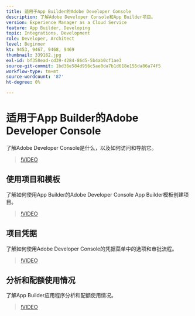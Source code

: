 ```yaml
---
title: 适用于App Builder的Adobe Developer Console
description: 了解Adobe Developer Console和App Builder项目。
version: Experience Manager as a Cloud Service
feature: App Builder, Developing
topic: Integrations, Development
role: Developer, Architect
level: Beginner
kt: 9453, 9467, 9468, 9469
thumbnail: 339162.jpg
exl-id: bf358ead-cd39-4284-86d5-5b4ab0cf1ae3
source-git-commit: 1bd36e584d956c5ae8da7b1d618e155da86a74f5
workflow-type: tm+mt
source-wordcount: '87'
ht-degree: 0%

---
```


# 适用于App Builder的Adobe Developer Console

了解Adobe Developer Console是什么，以及如何访问和导航它。

>[!VIDEO](https://video.tv.adobe.com/v/342291/?quality=12&learn=on&captions=chi_hans)

## 使用项目和模板

了解如何使用App Builder的Adobe Developer Console App Builder模板创建项目。

>[!VIDEO](https://video.tv.adobe.com/v/342316/?quality=12&learn=on&captions=chi_hans)

## 项目凭据

了解如何使用Adobe Developer Console的凭据菜单中的选项和审批流程。

>[!VIDEO](https://video.tv.adobe.com/v/342309/?quality=12&learn=on&captions=chi_hans)

## 分析和配额使用情况

了解App Builder应用程序分析和配额使用情况。

>[!VIDEO](https://video.tv.adobe.com/v/342283/?quality=12&learn=on&captions=chi_hans)
